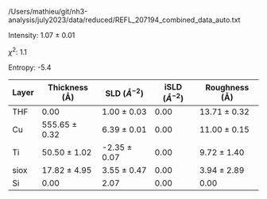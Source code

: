 /Users/mathieu/git/nh3-analysis/july2023/data/reduced/REFL_207194_combined_data_auto.txt

Intensity: 1.07 ± 0.01

$\chi^2$:  1.1

Entropy: -5.4

| Layer | Thickness (Å) | SLD ($Å^{-2}$) | iSLD ($Å^{-2}$) | Roughness (Å) |
| --- | --- | --- | --- | --- |
|                  THF | 0.00 | 1.00 ± 0.03 | 0.00 | 13.71 ± 0.32 |
|                   Cu | 555.65 ± 0.32 | 6.39 ± 0.01 | 0.00 | 11.00 ± 0.15 |
|                   Ti | 50.50 ± 1.02 | -2.35 ± 0.07 | 0.00 | 9.72 ± 1.40 |
|                 siox | 17.82 ± 4.95 | 3.55 ± 0.47 | 0.00 | 3.94 ± 2.89 |
|                   Si | 0.00 | 2.07 | 0.00 | 0.00 |
